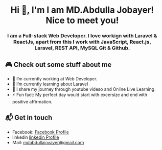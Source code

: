 <h1 align="center">Hi 👋, I'm I am MD.Abdulla Jobayer! Nice to meet you!</h1>
<h3 align="center">I am a Full-stack Web Developer. I love workign with Laravel & ReactJs, apart from this I work with JavaScript, React.js, Laravel, REST API, MySQL Git & Github.</h3>



## 🎮 Check out some stuff about me
 - 🔭 I’m currently working at Web Developer.
 - 🌱 I’m currently learning about Laravel
 - 👯 I share my journey through youtube videso and Online Live Learning.
 - ⚡ Fun fact: My perfect day would start with excersize and end with positive affirmation.

## 📬 Get in touch
- Facebook: [Facebook Profile](https://www.facebook.com/mdabdullahjovayer)
- linkedin [linkedin Profile](https://www.linkedin.com/in/md-abdullah-jovayer-643208243)
- Mail: mdabdullajovayer@gmail.com




